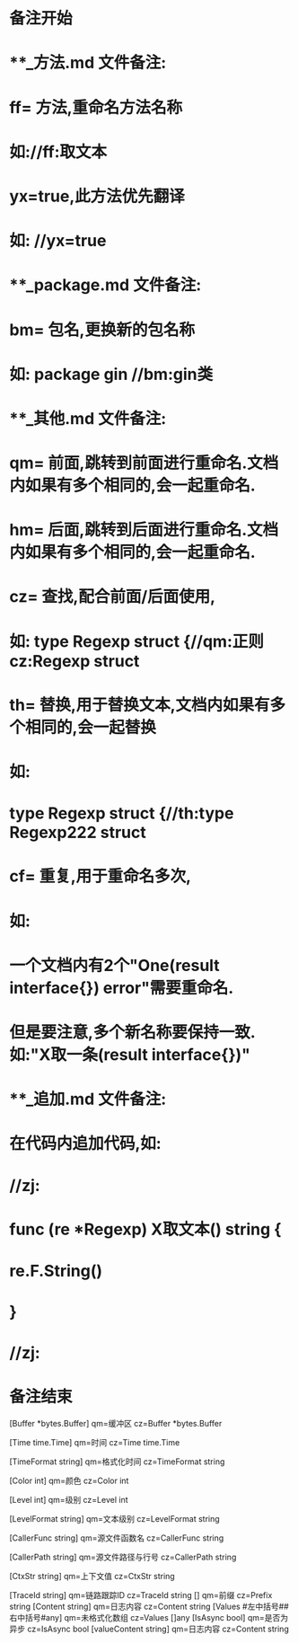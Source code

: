 # 备注开始
# **_方法.md 文件备注:
# ff= 方法,重命名方法名称
# 如://ff:取文本
#
# yx=true,此方法优先翻译
# 如: //yx=true

# **_package.md 文件备注:
# bm= 包名,更换新的包名称 
# 如: package gin //bm:gin类

# **_其他.md 文件备注:
# qm= 前面,跳转到前面进行重命名.文档内如果有多个相同的,会一起重命名.
# hm= 后面,跳转到后面进行重命名.文档内如果有多个相同的,会一起重命名.
# cz= 查找,配合前面/后面使用,
# 如: type Regexp struct {//qm:正则 cz:Regexp struct
#
# th= 替换,用于替换文本,文档内如果有多个相同的,会一起替换
# 如:
# type Regexp struct {//th:type Regexp222 struct
#
# cf= 重复,用于重命名多次,
# 如: 
# 一个文档内有2个"One(result interface{}) error"需要重命名.
# 但是要注意,多个新名称要保持一致. 如:"X取一条(result interface{})"

# **_追加.md 文件备注:
# 在代码内追加代码,如:
# //zj:
# func (re *Regexp) X取文本() string { 
# re.F.String()
# }
# //zj:
# 备注结束

[Buffer *bytes.Buffer]
qm=缓冲区
cz=Buffer *bytes.Buffer

[Time time.Time]
qm=时间
cz=Time time.Time

[TimeFormat string]
qm=格式化时间
cz=TimeFormat string

[Color int]
qm=颜色
cz=Color int

[Level int]
qm=级别
cz=Level int

[LevelFormat string]
qm=文本级别
cz=LevelFormat string

[CallerFunc string]
qm=源文件函数名
cz=CallerFunc string

[CallerPath string]
qm=源文件路径与行号
cz=CallerPath string

[CtxStr string]
qm=上下文值
cz=CtxStr string

[TraceId string]
qm=链路跟踪ID
cz=TraceId string
[]
qm=前缀
cz=Prefix string
[Content string]
qm=日志内容
cz=Content string
[Values #左中括号##右中括号#any]
qm=未格式化数组
cz=Values []any
[IsAsync bool]
qm=是否为异步
cz=IsAsync bool
[valueContent string]
qm=日志内容
cz=Content string
